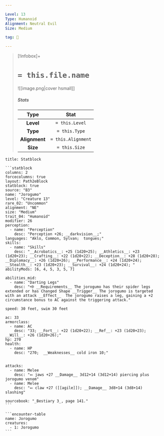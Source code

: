 ```yaml
---

Level: 13
Type: Humanoid
Alignment: Neutral Evil
Size: Medium

tag: 👹

---
```


> [!infobox]+
> #  `= this.file.name`
> ![[image.png|cover hsmall]]
> ##### Stats
> Type | Stat |
> :---:|:---:|
> **Level** | `= this.Level` |
> **Type** | `= this.Type` |
> **Alignment** | `= this.Alignment` |
> **Size** | `= this.Size` |



````ad-info
title: Statblock

```statblock
columns: 2
forcecolumns: true
layout: Path2eBlock
statblock: true
source: "B3"
name: "Jorogumo"
level: "Creature 13"
rare_02: "Uncommon"
alignment: "NE"
size: "Medium"
trait_04: "Humanoid"
modifier: 26
perception:
  - name: "Perception"
    desc: "Perception +26; __darkvision__;"
languages: "Aklo, Common, Sylvan;  tongues;"
skills:
  - name: "Skills"
    desc: "__Acrobatics__: +25 (1d20+25); __Athletics__: +23 (1d20+23); __Crafting__: +22 (1d20+22); __Deception__: +28 (1d20+28); __Diplomacy__: +26 (1d20+26); __Performance__: +24 (1d20+24); __Stealth__: +23 (1d20+23); __Survival__: +24 (1d20+24); "
abilityMods: [6, 4, 5, 3, 5, 7]

abilities_mid:
  - name: "Darting Legs"
    desc: "⬲ __Requirements__ The jorogumo has their spider legs extended or has Changed Shape __Trigger__ The jorogumo is targeted with an attack __Effect__  The jorogumo raises a leg, gaining a +2 circumstance bonus to AC against the triggering attack."

speed: 30 feet, swim 30 feet

ac: 33
armorclass:
  - name: AC
    desc: "33; __Fort__: +22 (1d20+22); __Ref__: +23 (1d20+23); __Will__: +26 (1d20+26);"
hp: 270
health:
  - name: HP
    desc: "270;  __Weaknesses__ cold iron 10;"


attacks:
  - name: Melee
    desc: "⬻ jaws +27 __Damage__ 3d12+14 (3d12+14) piercing plus jorogumo venom"
  - name: Melee
    desc: "⬻ claw +27 ([[agile]]); __Damage__ 3d8+14 (3d8+14) slashing"

sourcebook: "_Bestiary 3_, page 141."
```

```encounter-table
name: Jorogumo
creatures:
  - 1: Jorogumo
```

````


